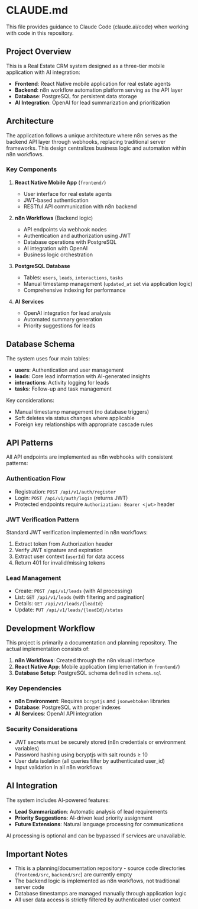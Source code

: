 # CLAUDE.md

This file provides guidance to Claude Code (claude.ai/code) when working with code in this repository.

## Project Overview

This is a Real Estate CRM system designed as a three-tier mobile application with AI integration:

- **Frontend**: React Native mobile application for real estate agents
- **Backend**: n8n workflow automation platform serving as the API layer
- **Database**: PostgreSQL for persistent data storage
- **AI Integration**: OpenAI for lead summarization and prioritization

## Architecture

The application follows a unique architecture where n8n serves as the backend API layer through webhooks, replacing traditional server frameworks. This design centralizes business logic and automation within n8n workflows.

### Key Components

1. **React Native Mobile App** (`frontend/`)
   - User interface for real estate agents
   - JWT-based authentication
   - RESTful API communication with n8n backend

2. **n8n Workflows** (Backend logic)
   - API endpoints via webhook nodes
   - Authentication and authorization using JWT
   - Database operations with PostgreSQL
   - AI integration with OpenAI
   - Business logic orchestration

3. **PostgreSQL Database**
   - Tables: `users`, `leads`, `interactions`, `tasks`
   - Manual timestamp management (`updated_at` set via application logic)
   - Comprehensive indexing for performance

4. **AI Services**
   - OpenAI integration for lead analysis
   - Automated summary generation
   - Priority suggestions for leads

## Database Schema

The system uses four main tables:
- **users**: Authentication and user management
- **leads**: Core lead information with AI-generated insights
- **interactions**: Activity logging for leads
- **tasks**: Follow-up and task management

Key considerations:
- Manual timestamp management (no database triggers)
- Soft deletes via status changes where applicable
- Foreign key relationships with appropriate cascade rules

## API Patterns

All API endpoints are implemented as n8n webhooks with consistent patterns:

### Authentication Flow
- Registration: `POST /api/v1/auth/register`
- Login: `POST /api/v1/auth/login` (returns JWT)
- Protected endpoints require `Authorization: Bearer <jwt>` header

### JWT Verification Pattern
Standard JWT verification implemented in n8n workflows:
1. Extract token from Authorization header
2. Verify JWT signature and expiration
3. Extract user context (`userId`) for data access
4. Return 401 for invalid/missing tokens

### Lead Management
- Create: `POST /api/v1/leads` (with AI processing)
- List: `GET /api/v1/leads` (with filtering and pagination)
- Details: `GET /api/v1/leads/{leadId}`
- Update: `PUT /api/v1/leads/{leadId}/status`

## Development Workflow

This project is primarily a documentation and planning repository. The actual implementation consists of:

1. **n8n Workflows**: Created through the n8n visual interface
2. **React Native App**: Mobile application (implementation in `frontend/`)
3. **Database Setup**: PostgreSQL schema defined in `schema.sql`

### Key Dependencies
- **n8n Environment**: Requires `bcryptjs` and `jsonwebtoken` libraries
- **Database**: PostgreSQL with proper indexes
- **AI Services**: OpenAI API integration

### Security Considerations
- JWT secrets must be securely stored (n8n credentials or environment variables)
- Password hashing using bcryptjs with salt rounds ≥ 10
- User data isolation (all queries filter by authenticated user_id)
- Input validation in all n8n workflows

## AI Integration

The system includes AI-powered features:
- **Lead Summarization**: Automatic analysis of lead requirements
- **Priority Suggestions**: AI-driven lead priority assignment
- **Future Extensions**: Natural language processing for communications

AI processing is optional and can be bypassed if services are unavailable.

## Important Notes

- This is a planning/documentation repository - source code directories (`frontend/src`, `backend/src`) are currently empty
- The backend logic is implemented as n8n workflows, not traditional server code
- Database timestamps are managed manually through application logic
- All user data access is strictly filtered by authenticated user context